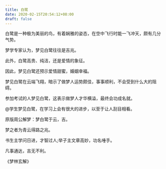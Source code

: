 ```yaml
---
title: 白鹭
date: 2020-02-15T20:54:12+08:00
draft: false
---
```


白鹭是一种极为美丽的鸟，有着娴雅的姿态，在空中飞行时能一飞冲天，颇有几分气势。

梦学专家认为，梦见白鹭往往是吉兆。

此外，白鹭高贵、纯洁，还是爱情的象征。

因此，梦见白鹭还预示爱情甜蜜，婚姻幸福。

梦见白鹭在云端飞翔，暗示了做梦人运势颇佳，事事顺利，不会受到什么大的阻碍。

参加考试的人梦见白鹭，这表示做梦人才华横溢，最终会功成名就。

@学生梦见白鹭，在学习上会有很大的进步，以至于让人刮目相看。

原版周公解梦：梦白鹭于云，吉。

梦之者为青云得路之兆。

书生主学问日进，才智过人;举子主文章高妙，功名唾手。

凡事通达，吉无不利。

《梦林玄解》
